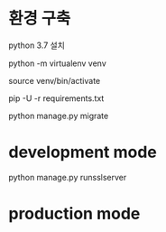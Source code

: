 # 환경 구축

python 3.7 설치

python -m virtualenv venv

source venv/bin/activate

pip -U -r requirements.txt

python manage.py migrate

# development mode

python manage.py runsslserver

# production mode 


